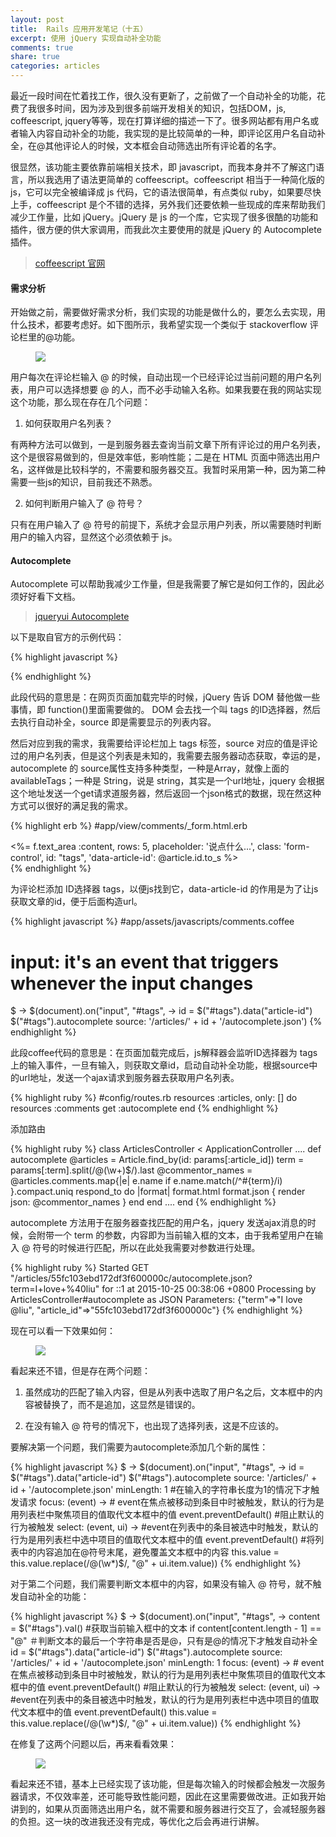 ```yaml
---
layout: post
title:  Rails 应用开发笔记（十五）
excerpt: 使用 jQuery 实现自动补全功能
comments: true
share: true
categories: articles
---
```


最近一段时间在忙着找工作，很久没有更新了，之前做了一个自动补全的功能，花费了我很多时间，因为涉及到很多前端开发相关的知识，包括DOM，js, coffeescript, jquery等等，现在打算详细的描述一下了。很多网站都有用户名或者输入内容自动补全的功能，我实现的是比较简单的一种，即评论区用户名自动补全，在@其他评论人的时候，文本框会自动筛选出所有评论着的名字。

很显然，该功能主要依靠前端相关技术，即 javascript，而我本身并不了解这门语言，所以我选用了语法更简单的 coffeescript。coffeescript 相当于一种简化版的 js，它可以完全被编译成 js 代码，它的语法很简单，有点类似 ruby，如果要尽快上手，coffeescript 是个不错的选择，另外我们还要依赖一些现成的库来帮助我们减少工作量，比如 jQuery。jQuery 是 js 的一个库，它实现了很多很酷的功能和插件，很方便的供大家调用，而我此次主要使用的就是 jQuery 的 Autocomplete 插件。

> [coffeescript 官网](http://coffeescript.org/)

#### 需求分析

开始做之前，需要做好需求分析，我们实现的功能是做什么的，要怎么去实现，用什么技术，都要考虑好。如下图所示，我希望实现一个类似于 stackoverflow 评论栏里的@功能。

<figure>
  <img src="http://i.stack.imgur.com/75plH.png">
</figure>

用户每次在评论栏输入 @ 的时候，自动出现一个已经评论过当前问题的用户名列表，用户可以选择想要 @ 的人，而不必手动输入名称。如果我要在我的网站实现这个功能，那么现在存在几个问题：

1. 如何获取用户名列表？

有两种方法可以做到，一是到服务器去查询当前文章下所有评论过的用户名列表，这个是很容易做到的，但是效率低，影响性能；二是在 HTML 页面中筛选出用户名，这样做是比较科学的，不需要和服务器交互。我暂时采用第一种，因为第二种需要一些js的知识，目前我还不熟悉。

2. 如何判断用户输入了 @ 符号？

只有在用户输入了 @ 符号的前提下，系统才会显示用户列表，所以需要随时判断用户的输入内容，显然这个必须依赖于 js。


#### Autocomplete

Autocomplete 可以帮助我减少工作量，但是我需要了解它是如何工作的，因此必须好好看下文档。

> [jqueryui Autocomplete](http://jqueryui.com/autocomplete/)

以下是取自官方的示例代码：

{% highlight javascript %}
<script>
  $(function() {
    var availableTags = [
      "ActionScript",
      "AppleScript",
      "Asp",
      "BASIC",
      "C",
      "C++",
      .....
    ];
    $( "#tags" ).autocomplete({
      source: availableTags
    });
  });
</script>
{% endhighlight %}

此段代码的意思是：在网页页面加载完毕的时候，jQuery 告诉 DOM 替他做一些事情，即 function()里面需要做的。
DOM 会去找一个叫 tags 的ID选择器，然后去执行自动补全，source 即是需要显示的列表内容。

然后对应到我的需求，我需要给评论栏加上 tags 标签，source 对应的值是评论过的用户名列表，但是这个列表是未知的，我需要去服务器动态获取，幸运的是，autocomplete 的 source属性支持多种类型，一种是Array，就像上面的availableTags；一种是 String，说是 string，其实是一个url地址，jquery 会根据这个地址发送一个get请求道服务器，然后返回一个json格式的数据，现在然这种方式可以很好的满足我的需求。

{% highlight erb %}
#app/view/comments/_form.html.erb
<div class="form-group ui-widget">
  <div class="col-sm-5">
    <%= f.text_area :content, rows: 5, placeholder: '说点什么...', class: 'form-control', id: "tags", 'data-article-id': @article.id.to_s %>
  </div>
</div>
{% endhighlight %}

为评论栏添加 ID选择器 tags，以便js找到它，data-article-id 的作用是为了让js获取文章的id，便于后面构造url。

{% highlight javascript %}
#app/assets/javascripts/comments.coffee
# input: it's an event that triggers whenever the input changes
$ ->
  $(document).on("input", "#tags", ->
    id = $("#tags").data("article-id")
    $("#tags").autocomplete
      source:  '/articles/' + id + '/autocomplete.json')
{% endhighlight %}

此段coffee代码的意思是：在页面加载完成后，js解释器会监听ID选择器为 tags 上的输入事件，一旦有输入，则获取文章id，启动自动补全功能，根据source中的url地址，发送一个ajax请求到服务器去获取用户名列表。

{% highlight ruby %}
#config/routes.rb
resources :articles, only: [] do
  resources :comments
  get :autocomplete
end
{% endhighlight %}

添加路由

{% highlight ruby %}
class ArticlesController < ApplicationController
  ....
  def autocomplete
    @articles = Article.find_by(id: params[:article_id])
    term = params[:term].split(/@(\w+)$/).last
    @commentor_names = @articles.comments.map{|e| e.name if e.name.match(/^#{term}/i) }.compact.uniq
    respond_to do |format|
      format.html
      format.json {
        render json: @commentor_names
      }
    end
  end
  ....
end
{% endhighlight %}

autocomplete 方法用于在服务器查找匹配的用户名，jquery 发送ajax消息的时候，会附带一个 term 的参数，内容即为当前输入框的文本，由于我希望用户在输入 @ 符号的时候进行匹配，所以在此处我需要对参数进行处理。

{% highlight ruby %}
Started GET "/articles/55fc103ebd172df3f600000c/autocomplete.json?term=I+love+%40liu" for ::1 at 2015-10-25 00:38:06 +0800
Processing by ArticlesController#autocomplete as JSON
  Parameters: {"term"=>"I love @liu", "article_id"=>"55fc103ebd172df3f600000c"}
{% endhighlight %}

现在可以看一下效果如何：

<figure>
  <img src="http://zippy.gfycat.com/PepperyReasonableBunting.gif">
</figure>

看起来还不错，但是存在两个问题：

1. 虽然成功的匹配了输入内容，但是从列表中选取了用户名之后，文本框中的内容被替换了，而不是追加，这显然是错误的。

2. 在没有输入 @ 符号的情况下，也出现了选择列表，这是不应该的。

要解决第一个问题，我们需要为autocomplete添加几个新的属性：

{% highlight javascript %}
$ ->
  $(document).on("input", "#tags", ->
    id = $("#tags").data("article-id")
    $("#tags").autocomplete
      source:  '/articles/' + id + '/autocomplete.json'
      minLength: 1  #在输入的字符串长度为1的情况下才触发请求
      focus: (event) -> # event在焦点被移动到条目中时被触发，默认的行为是用列表栏中聚焦项目的值取代文本框中的值
        event.preventDefault() #阻止默认的行为被触发
      select: (event, ui) ->   #event在列表中的条目被选中时触发，默认的行为是用列表栏中选中项目的值取代文本框中的值
        event.preventDefault()
        #将列表中的内容追加在@符号末尾，避免覆盖文本框中的内容
        this.value = this.value.replace(/@(\w*)$/, "@" + ui.item.value))
{% endhighlight %}

对于第二个问题，我们需要判断文本框中的内容，如果没有输入 @ 符号，就不触发自动补全的功能：

{% highlight javascript %}
$ ->
  $(document).on("input", "#tags", ->
    content = $("#tags").val() #获取当前输入框中的文本
    if content[content.length - 1] == "@" ＃判断文本的最后一个字符串是否是@，只有是@的情况下才触发自动补全
      id = $("#tags").data("article-id")
      $("#tags").autocomplete
        source:  '/articles/' + id + '/autocomplete.json'
        minLength: 1
        focus: (event) -> # event在焦点被移动到条目中时被触发，默认的行为是用列表栏中聚焦项目的值取代文本框中的值
          event.preventDefault() #阻止默认的行为被触发
        select: (event, ui) ->   #event在列表中的条目被选中时触发，默认的行为是用列表栏中选中项目的值取代文本框中的值
          event.preventDefault()
          this.value = this.value.replace(/@(\w*)$/, "@" + ui.item.value))
{% endhighlight %}

在修复了这两个问题以后，再来看看效果：

<figure>
  <img src="http://zippy.gfycat.com/ForthrightCriminalBushbaby.gif">
</figure>

看起来还不错，基本上已经实现了该功能，但是每次输入的时候都会触发一次服务器请求，不仅效率差，还可能导致性能问题，因此在这里需要做改进。正如我开始讲到的，如果从页面筛选出用户名，就不需要和服务器进行交互了，会减轻服务器的负担。这一块的改进我还没有完成，等优化之后会再进行讲解。